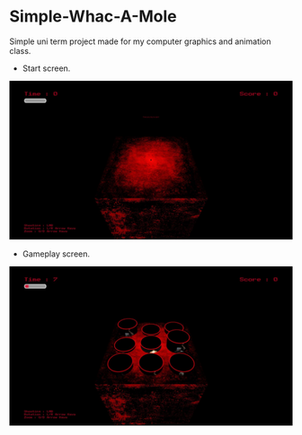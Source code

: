 # Simple-Whac-A-Mole
Simple uni term project made for my computer graphics and animation class. 
- Start screen.

![First Screen](FirstScreen.JPG)
- Gameplay screen.

![First Screen](SecondScreen.JPG)
